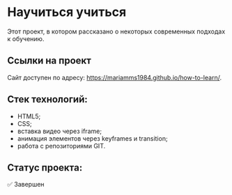 # Научиться учиться
Этот проект, в котором рассказано о некоторых современных подходах к обучению.

## Ссылки на проект

Сайт доступен по адресу: https://mariamms1984.github.io/how-to-learn/.

## Стек технологий:
- HTML5;
- CSS;
- вставка видео через iframe;
- анимация элементов через keyframes и transition;
- работа с репозиториями GIT.

## Статус проекта:
✅ Завершен



